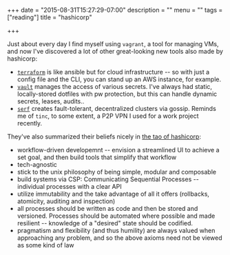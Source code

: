 +++
date = "2015-08-31T15:27:29-07:00"
description = ""
menu = ""
tags = ["reading"]
title = "hashicorp"

+++

Just about every day I find myself using `vagrant`, a tool for managing VMs,
and now I've discovered a lot of other great-looking new tools also made by hashicorp:

* [`terraform`](terraform.io) is like ansible but for cloud infrastructure --
so with just a config file and the CLI, you can stand up an AWS instance, for example.
* [`vault`](vaultproject.io) manages the access of various secrets.
I've always had static, locally-stored dotfiles with pw protection,
but this can handle dynamic secrets, leases, audits..
* [`serf`](serfdom.io) creates fault-tolerant, decentralized clusters via gossip.
Reminds me of `tinc`, to some extent, a P2P VPN I used for a work project recently.

They've also summarized their beliefs nicely in
[the tao of hashicorp](https://hashicorp.com/blog/tao-of-hashicorp.html):

* workflow-driven developemnt -- envision a streamlined UI to achieve a set goal,
and then build tools that simplify that workflow
* tech-agnostic
* stick to the unix philosophy of being simple, modular and composable
* build systems via CSP: Communicating Sequential Processes --
individual processes with a clear API
* utilize immutability and the take advantage of all it offers
(rollbacks, atomicity, auditing and inspection)
* all processes should be written as code and then be stored and versioned.
Processes should be automated where possible
and made resilient -- knowledge of a "desired" state should be codified.
* pragmatism and flexibility (and thus humility)
are always valued when approaching any problem,
and so the above axioms need not be viewed as some kind of law
